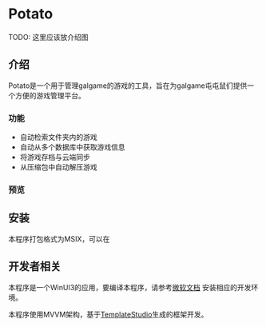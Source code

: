 ﻿# Potato
TODO: 这里应该放介绍图

## 介绍
Potato是一个用于管理galgame的游戏的工具，旨在为galgame屯屯鼠们提供一个方便的游戏管理平台。

### 功能
* 自动检索文件夹内的游戏
* 自动从多个数据库中获取游戏信息
* 将游戏存档与云端同步
* 从压缩包中自动解压游戏

### 预览


## 安装
本程序打包格式为MSIX，可以在


## 开发者相关
本程序是一个WinUI3的应用，要编译本程序，请参考[微软文档](https://learn.microsoft.com/zh-cn/windows/apps/windows-app-sdk/set-up-your-development-environment?tabs=cs-vs-community%2Ccpp-vs-community%2Cvs-2022-17-1-a%2Cvs-2022-17-1-b)
安装相应的开发环境。

本程序使用MVVM架构，基于[TemplateStudio](https://github.com/microsoft/TemplateStudio/tree/main/docs/WinUI)生成的框架开发。